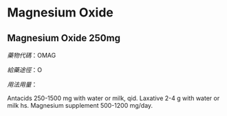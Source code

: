 # Magnesium Oxide

## Magnesium Oxide 250mg

*藥物代碼*：OMAG

*給藥途徑*：O

*用法用量*：

Antacids 250-1500 mg with water or milk, qid. 
Laxative 2-4 g with water or milk hs. 
Magnesium supplement 500-1200 mg/day.

